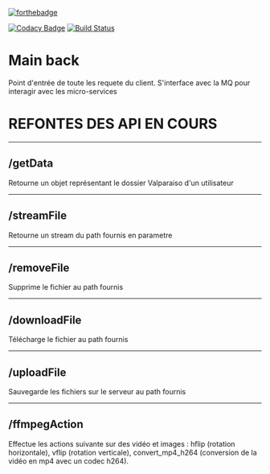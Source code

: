 [![forthebadge](https://forthebadge.com/images/badges/fo-shizzle.svg)](https://forthebadge.com)


[![Codacy Badge](https://api.codacy.com/project/badge/Grade/03accaf06b9a473ba460bf122b519cd2)](https://www.codacy.com/app/EISAWESOME/lpp-valparaiso-main-back?utm_source=github.com&amp;utm_medium=referral&amp;utm_content=Ort-Maximax/lpp-valparaiso-main-back&amp;utm_campaign=Badge_Grade) [![Build Status](https://travis-ci.org/Ort-Maximax/lpp-valparaiso-main-back.svg?branch=master)](https://travis-ci.org/Ort-Maximax/lpp-valparaiso-main-back)

# Main back

Point d'entrée de toute les requete du client. S'interface avec la MQ pour interagir avec les micro-services

# REFONTES DES API EN COURS
---

## /getData
Retourne un objet représentant le dossier Valparaiso d'un utilisateur

---

## /streamFile
Retourne un stream du path fournis en parametre

---

## /removeFile
Supprime le fichier au path fournis

---

## /downloadFile
Télécharge le fichier au path fournis

---

## /uploadFile
Sauvegarde les fichiers sur le serveur au path fournis

---

## /ffmpegAction
Effectue les actions suivante sur des vidéo et images : hflip (rotation horizontale), vflip (rotation verticale), convert_mp4_h264 (conversion de la vidéo en mp4 avec un codec h264).

